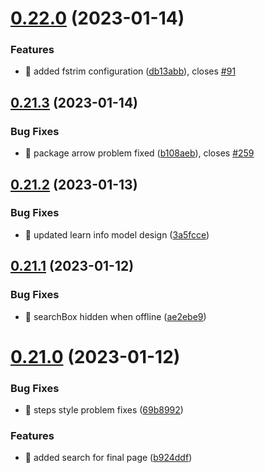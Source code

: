 # [0.22.0](https://github.com/oguzkaganeren/manjaro-starter/compare/v0.21.3...v0.22.0) (2023-01-14)


### Features

* 🎸 added fstrim configuration ([db13abb](https://github.com/oguzkaganeren/manjaro-starter/commit/db13abbcb1770332a1f76579bbe15f397c0abe84)), closes [#91](https://github.com/oguzkaganeren/manjaro-starter/issues/91)



## [0.21.3](https://github.com/oguzkaganeren/manjaro-starter/compare/v0.21.2...v0.21.3) (2023-01-14)


### Bug Fixes

* 🐛 package arrow problem fixed ([b108aeb](https://github.com/oguzkaganeren/manjaro-starter/commit/b108aebff5e8d665e530e91348b5d4e1a7e690e4)), closes [#259](https://github.com/oguzkaganeren/manjaro-starter/issues/259)



## [0.21.2](https://github.com/oguzkaganeren/manjaro-starter/compare/v0.21.1...v0.21.2) (2023-01-13)


### Bug Fixes

* 🐛 updated learn info model design ([3a5fcce](https://github.com/oguzkaganeren/manjaro-starter/commit/3a5fccef8529266feb6b1b0cb4bea37cfe69aab8))



## [0.21.1](https://github.com/oguzkaganeren/manjaro-starter/compare/v0.21.0...v0.21.1) (2023-01-12)


### Bug Fixes

* 🐛 searchBox hidden when offline ([ae2ebe9](https://github.com/oguzkaganeren/manjaro-starter/commit/ae2ebe905cd861a99a5887fa8381cefe1ad92cb3))



# [0.21.0](https://github.com/oguzkaganeren/manjaro-starter/compare/v0.20.0...v0.21.0) (2023-01-12)


### Bug Fixes

* 🐛 steps style problem fixes ([69b8992](https://github.com/oguzkaganeren/manjaro-starter/commit/69b89922529aae2aab341bfb99055e93244ea745))


### Features

* 🎸 added search for final page ([b924ddf](https://github.com/oguzkaganeren/manjaro-starter/commit/b924ddff54aaeed3e3e85d3c6e64495d9f723f9e))



